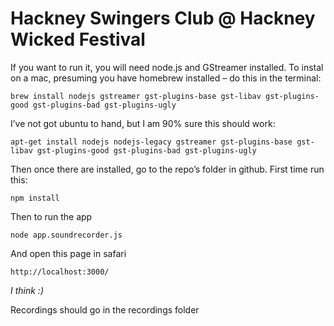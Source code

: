 # Hackney Swingers Club @ Hackney Wicked Festival

If you want to run it, you will need node.js and GStreamer installed. To instal on a mac, presuming you have homebrew installed – do this in the terminal:

    brew install nodejs gstreamer gst-plugins-base gst-libav gst-plugins-good gst-plugins-bad gst-plugins-ugly

I’ve not got ubuntu to hand, but I am 90% sure this should work:

    apt-get install nodejs nodejs-legacy gstreamer gst-plugins-base gst-libav gst-plugins-good gst-plugins-bad gst-plugins-ugly

Then once there are installed, go to the repo’s folder in github. First time run this:

    npm install

Then to run the app

    node app.soundrecorder.js

And open this page in safari

    http://localhost:3000/

_I think :)_

Recordings should go in the recordings folder
